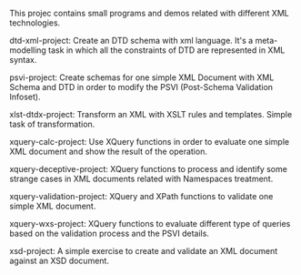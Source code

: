This projec contains small programs and demos related with different XML technologies.

dtd-xml-project: Create an DTD schema with xml language. It's a meta-modelling task in which all the constraints of DTD are represented in XML syntax.

psvi-project: Create schemas for one simple XML Document with XML Schema and DTD in order to modify the PSVI (Post-Schema Validation Infoset).

xlst-dtdx-project: Transform an XML with XSLT rules and templates. Simple task of transformation.

xquery-calc-project: Use XQuery functions in order to evaluate one simple XML document and show the result of the operation.

xquery-deceptive-project: XQuery functions to process and identify some strange cases in XML documents related with Namespaces treatment.

xquery-validation-project: XQuery and XPath functions to validate one simple XML document.

xquery-wxs-project: XQuery functions to evaluate different type of queries based on the validation process and the PSVI details.

xsd-project: A simple exercise to create and validate an XML document against an XSD document.